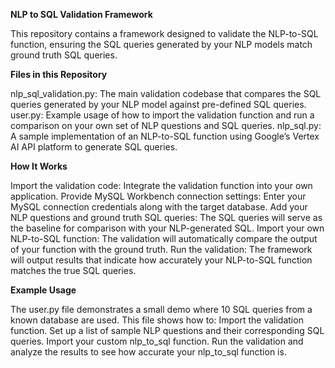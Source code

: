 **NLP to SQL Validation Framework**

This repository contains a framework designed to validate the NLP-to-SQL function, ensuring the SQL queries generated by your NLP models match ground truth SQL queries.

**Files in this Repository**

nlp_sql_validation.py: The main validation codebase that compares the SQL queries generated by your NLP model against pre-defined SQL queries.
user.py: Example usage of how to import the validation function and run a comparison on your own set of NLP questions and SQL queries.
nlp_sql.py: A sample implementation of an NLP-to-SQL function using Google’s Vertex AI API platform to generate SQL queries.

**How It Works**

Import the validation code: Integrate the validation function into your own application.
Provide MySQL Workbench connection settings: Enter your MySQL connection credentials along with the target database.
Add your NLP questions and ground truth SQL queries: The SQL queries will serve as the baseline for comparison with your NLP-generated SQL.
Import your own NLP-to-SQL function: The validation will automatically compare the output of your function with the ground truth.
Run the validation: The framework will output results that indicate how accurately your NLP-to-SQL function matches the true SQL queries.

**Example Usage**

The user.py file demonstrates a small demo where 10 SQL queries from a known database are used. This file shows how to:
Import the validation function.
Set up a list of sample NLP questions and their corresponding SQL queries.
Import your custom nlp_to_sql function.
Run the validation and analyze the results to see how accurate your nlp_to_sql function is.
